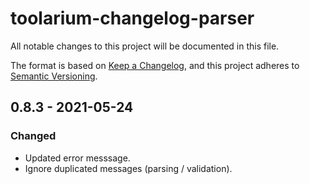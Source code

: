 # toolarium-changelog-parser

All notable changes to this project will be documented in this file.

The format is based on [Keep a Changelog](https://keepachangelog.com/en/1.0.0/),
and this project adheres to [Semantic Versioning](https://semver.org/spec/v2.0.0.html).

## 0.8.3 - 2021-05-24
### Changed
- Updated error messsage.
- Ignore duplicated messages (parsing / validation).